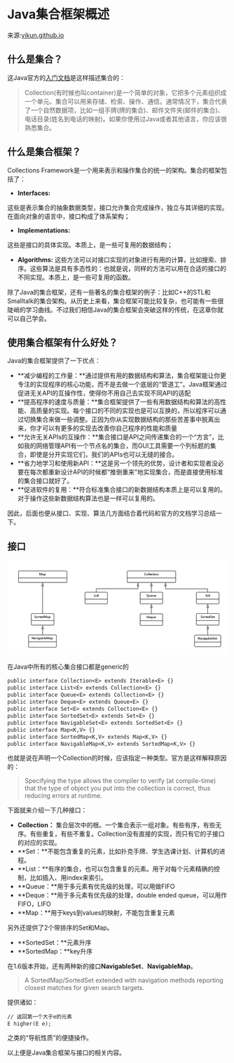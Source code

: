 # Java集合框架概述

来源:[yikun.github.io](http://yikun.github.io/2015/03/31/Java%E9%9B%86%E5%90%88%E6%A1%86%E6%9E%B6/)

[Java-Collection-Introduction]:https://docs.oracle.com/javase/tutorial/collections/intro/index.html

## 什么是集合？

这Java官方的[入门文档][Java-Collection-Introduction]是这样描述集合的：

> Collection(有时候也叫container)是一个简单的对象，它把多个元素组织成一个单元。集合可以用来存储、检索、操作、通信。通常情况下，集合代表了一个自然数据项，比如一组手牌(牌的集合)、邮件文件夹(邮件的集合)、电话目录(姓名到电话的映射)。如果你使用过Java或者其他语言，你应该很熟悉集合。

## 什么是集合框架？

Collections Framework是一个用来表示和操作集合的统一的架构。集合的框架包括了：

* **Interfaces:**

这些是表示集合的抽象数据类型，接口允许集合完成操作，独立与其详细的实现。在面向对象的语言中，接口构成了体系架构；

* **Implementations:**

这些是接口的具体实现。本质上，是一些可复用的数据结构；

* **Algorithms:**
这些方法可以对接口实现的对象进行有用的计算，比如搜索、排序。这些算法是具有多态性的：也就是说，同样的方法可以用在合适的接口的不同实现。本质上，是一些可复用的函数。

除了Java的集合框架，还有一些著名的集合框架的例子：比如C++的STL和Smalltalk的集合架构。从历史上来看，集合框架可能比较复杂，也可能有一些很陡峭的学习曲线。不过我们相信Java的集合框架会突破这样的传统，在这章你就可以自己学会。

## 使用集合框架有什么好处？

Java的集合框架提供了一下优点：

* **减少编程的工作量：**通过提供有用的数据结构和算法，集合框架能让你更专注的实现程序的核心功能，而不是去做一个底层的“管道工”。Java框架通过促进无关API的互操作性，使得你不用自己去实现不同API的适配
* **提高程序的速度与质量：**集合框架提供了一些有用数据结构和算法的高性能、高质量的实现。每个接口的不同的实现也是可以互换的，所以程序可以通过切换集合来做一些调整。正因为你从实现数据结构的那些苦差事中脱离出来，你才可以有更多的实现去改善你自己程序的性能和质量
* **允许无关APIs的互操作：**集合接口是API之间传递集合的一个“方言”，比如我的网络管理API有一个节点名的集合，而GUI工具需要一个列标题的集合，即使是分开实现它们，我们的APIs也可以无缝的接合。
* **省力地学习和使用新API：**这是另一个领先的优势，设计者和实现者没必要在每次都重新设计API的时候都“推倒重来”地实现集合，而是直接使用标准的集合接口就好了。
* **促进软件的复用：**符合标准集合接口的新数据结构本质上是可以复用的。对于操作这些新数据结构算法也是一样可以复用的。

因此，后面也便从接口、实现、算法几方面结合着代码和官方的文档学习总结一下。

## 接口

![](java-collection-introduction-1.png)

在Java中所有的核心集合接口都是generic的

```
public interface Collection<E> extends Iterable<E> {}
public interface List<E> extends Collection<E> {}
public interface Queue<E> extends Collection<E> {}
public interface Deque<E> extends Queue<E> {}
public interface Set<E> extends Collection<E> {}
public interface SortedSet<E> extends Set<E> {}
public interface NavigableSet<E> extends SortedSet<E> {}
public interface Map<K,V> {}
public interface SortedMap<K,V> extends Map<K,V> {}
public interface NavigableMap<K,V> extends SortedMap<K,V> {}
```

也就是说在声明一个Collection的时候，应该指定一种类型。官方是这样解释原因的：

> Specifying the type allows the compiler to verify (at compile-time) that the type of object you put into the collection is correct, thus reducing errors at runtime.

下面就来介绍一下几种接口：

* **Collection：** 集合层次中的根。一个集合表示一组对象。有些有序，有些无序。有些重复，有些不重复。Collection没有直接的实现，而只有它的子接口的对应的实现。
* **Set：**不能包含重复的元素，比如扑克手牌、学生选课计划、计算机的进程。
* **List：**有序的集合，也可以包含重复的元素。用于对每个元素精确的控制，比如插入、用index来索引。
* **Queue：**用于多元素有优先级的处理，可以用做FIFO
* **Deque：**用于多元素有优先级的处理，double ended queue，可以用作FIFO，LIFO
* **Map：**用于keys到values的映射，不能包含重复元素

另外还提供了2个带排序的Set和Map。

* **SortedSet：**元素升序
* **SortedMap：**key升序

在1.6版本开始，还有两种新的接口**NavigableSet**、**NavigableMap**。

> A SortedMap/SortedSet extended with navigation methods reporting closest matches for given search targets.

提供诸如：

```
// 返回第一个大于e的元素
E higher(E e);
```

之类的“导航性质”的便捷操作。

以上便是Java集合框架与接口的相关内容。